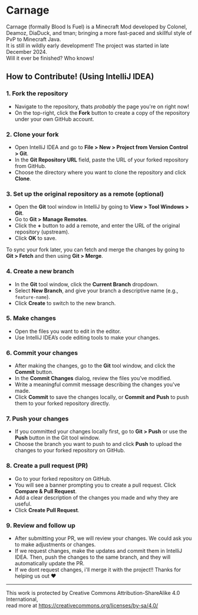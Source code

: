 # Carnage
Carnage (formally Blood Is Fuel) is a Minecraft Mod developed by Colonel, Deamoz, DiaDuck, and tman; bringing a more fast-paced and skillful style of PvP to Minecraft Java.\
It is still in wildly early development! The project was started in late December 2024.\
Will it ever be finished? Who knows!

## How to Contribute! (Using IntelliJ IDEA)

### 1. Fork the repository
- Navigate to the repository, thats *probably* the page you're on right now!
- On the top-right, click the **Fork** button to create a copy of the repository under your own GitHub account.

### 2. Clone your fork
- Open IntelliJ IDEA and go to **File > New > Project from Version Control > Git**.
- In the **Git Repository URL** field, paste the URL of your forked repository from GitHub.
- Choose the directory where you want to clone the repository and click **Clone**.

### 3. Set up the original repository as a remote (optional)
- Open the **Git** tool window in IntelliJ by going to **View > Tool Windows > Git**.
- Go to **Git > Manage Remotes**.
- Click the **+** button to add a remote, and enter the URL of the original repository (upstream).
- Click **OK** to save.

To sync your fork later, you can fetch and merge the changes by going to **Git > Fetch** and then using **Git > Merge**.

### 4. Create a new branch
- In the **Git** tool window, click the **Current Branch** dropdown.
- Select **New Branch**, and give your branch a descriptive name (e.g., `feature-name`).
- Click **Create** to switch to the new branch.

### 5. Make changes
- Open the files you want to edit in the editor.
- Use IntelliJ IDEA’s code editing tools to make your changes.

### 6. Commit your changes
- After making the changes, go to the **Git** tool window, and click the **Commit** button.
- In the **Commit Changes** dialog, review the files you’ve modified.
- Write a meaningful commit message describing the changes you've made.
- Click **Commit** to save the changes locally, or **Commit and Push** to push them to your forked repository directly.

### 7. Push your changes
- If you committed your changes locally first, go to **Git > Push** or use the **Push** button in the Git tool window.
- Choose the branch you want to push to and click **Push** to upload the changes to your forked repository on GitHub.

### 8. Create a pull request (PR)
- Go to your forked repository on GitHub.
- You will see a banner prompting you to create a pull request. Click **Compare & Pull Request**.
- Add a clear description of the changes you made and why they are useful.
- Click **Create Pull Request**.

### 9. Review and follow up
- After submitting your PR, we will review your changes. We could ask you to make adjustments or changes.
- If we request changes, make the updates and commit them in IntelliJ IDEA. Then, push the changes to the same branch, and they will automatically update the PR.
- If we dont request changes, i'll merge it with the project!! Thanks for helping us out :heart:

---

This work is protected by Creative Commons Attribution-ShareAlike 4.0 International,\
read more at https://creativecommons.org/licenses/by-sa/4.0/
